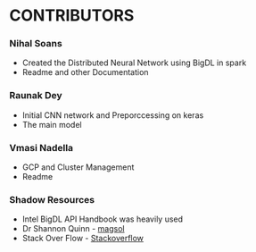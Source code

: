 # CONTRIBUTORS 

### Nihal Soans
- Created the Distributed Neural Network using BigDL in spark
- Readme and other Documentation


### Raunak Dey
- Initial CNN network and Preporccessing on keras
- The main model

### Vmasi Nadella
- GCP and Cluster Management
- Readme

### Shadow Resources
- Intel BigDL API Handbook was heavily used
- Dr Shannon Quinn - [magsol](https://github.com/magsol)
- Stack Over Flow - [Stackoverflow](https://stackoverflow.com/)
